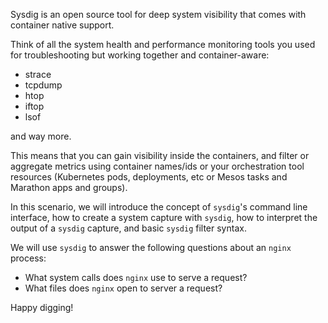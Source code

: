 Sysdig is an open source tool for deep system visibility that comes with container native support.

Think of all the system health and performance monitoring tools you used for troubleshooting but working together and container-aware:
- strace
- tcpdump
- htop
- iftop
- lsof

and way more.

This means that you can gain visibility inside the containers, and filter or aggregate metrics using container names/ids or your orchestration tool resources (Kubernetes pods, deployments, etc or Mesos tasks and Marathon apps and groups).

In this scenario, we will introduce the concept of `sysdig`'s command line interface, how to create a system capture with `sysdig`, how to interpret the output of a `sysdig` capture, and basic `sysdig` filter syntax.

We will use `sysdig` to answer the following questions about an `nginx` process:
- What system calls does `nginx` use to serve a request?
- What files does `nginx` open to server a request?

Happy digging!

